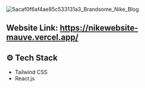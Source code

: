 ![5acaf0f6af4ae85c533131a3_Brandsome_Nike_Blog](https://github.com/vishalsingh2972/Tailwind-CSS/assets/106817047/6d7f0475-c2a3-4d90-accf-7ce5dad2d5d9)

## Website Link: https://nikewebsite-mauve.vercel.app/

## <a name="tech-stack">⚙️ Tech Stack</a>
- Tailwind CSS
- React.js
